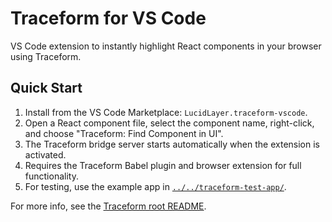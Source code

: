 # Traceform for VS Code

VS Code extension to instantly highlight React components in your browser using Traceform.

## Quick Start

1. Install from the VS Code Marketplace: `LucidLayer.traceform-vscode`.
2. Open a React component file, select the component name, right-click, and choose "Traceform: Find Component in UI".
3. The Traceform bridge server starts automatically when the extension is activated.
4. Requires the Traceform Babel plugin and browser extension for full functionality.
5. For testing, use the example app in [`../../traceform-test-app/`](../../traceform-test-app/README.md).

For more info, see the [Traceform root README](../../README.md).
